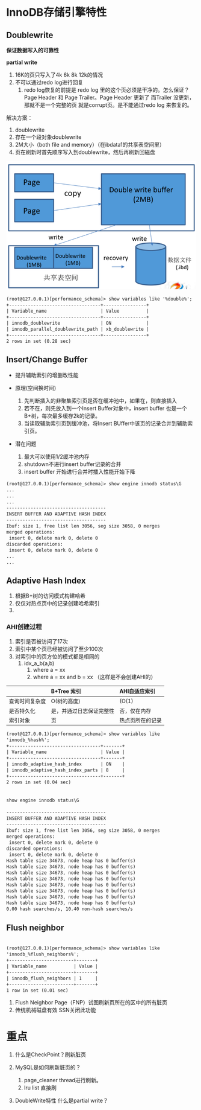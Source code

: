 # InnoDB存储引擎特性

## Doublewrite

**保证数据写入的可靠性**

**partial write**  
1. 16K的页只写入了4k 6k 8k 12k的情况  
2. 不可以通过redo log进行回复  
   1. redo log恢复的前提是 redo log 里的这个页必须是干净的。怎么保证？Page Header 和 Page Trailer。Page Header 更新了 而Trailer 没更新，那就不是一个完整的页 就是corrupt页。是不能通过redo log 来恢复的。

解决方案：
1. doublewrite
2. 存在一个段对象doublewrite
3. 2M大小（both file and memory）（在ibdata1的共享表空间里）
4. 页在刷新时首先顺序写入到doublewrite，然后再刷新回磁盘

![](/assets/doublewrite.png)

```
(root@127.0.0.1)[performance_schema]> show variables like '%double%';
+----------------------------------+----------------+
| Variable_name                    | Value          |
+----------------------------------+----------------+
| innodb_doublewrite               | ON             |
| innodb_parallel_doublewrite_path | xb_doublewrite |
+----------------------------------+----------------+
2 rows in set (0.28 sec)
```

## Insert/Change Buffer

* 提升辅助索引的增删改性能
* 原理(空间换时间)
  1. 先判断插入的非聚集索引页是否在缓冲池中，如果在，则直接插入
  2. 若不在，则先放入到一个Insert Buffer对象中，insert buffer 也是一个B+树，每次最多缓存2k的记录。
  3. 当读取辅助索引页到缓冲池，将Insert BUffer中该页的记录合并到辅助索引页。

* 潜在问题
	1. 最大可以使用1/2缓冲池内存
	2. shutdown不进行insert buffer记录的合并
	3. insert buffer 开始进行合并时插入性能开始下降

```
(root@127.0.0.1)[performance_schema]> show engine innodb status\G
...
...
...
-------------------------------------
INSERT BUFFER AND ADAPTIVE HASH INDEX
-------------------------------------
Ibuf: size 1, free list len 3056, seg size 3058, 0 merges
merged operations:
 insert 0, delete mark 0, delete 0
discarded operations:
 insert 0, delete mark 0, delete 0
...
...

```

## Adaptive Hash Index
1. 根据B+树的访问模式构建哈希
2. 仅仅对热点页中的记录创建哈希索引
3. 

### AHI创建过程
1. 索引是否被访问了17次
2. 索引中某个页已经被访问了至少100次
3. 对索引中的页方位的模式都是相同的
	1. idx_a_b(a,b)
		1. where a = xx
		2. where a = xx and b = xx  （这样是不会创建AHI的）

||B+Tree 索引|AHI自适应索引|
|:--|:--|:--|
|查询时间复杂度|O(树的高度)|(O(1)|
|是否持久化|是，并通过日志保证完整性|否，仅在内存|
|索引对象|页|热点页所在的记录|

```
(root@127.0.0.1)[performance_schema]> show variables like 'innodb_%hash%';
+----------------------------------+-------+
| Variable_name                    | Value |
+----------------------------------+-------+
| innodb_adaptive_hash_index       | ON    |
| innodb_adaptive_hash_index_parts | 8     |
+----------------------------------+-------+
2 rows in set (0.04 sec)


show engine innodb status\G

-------------------------------------
INSERT BUFFER AND ADAPTIVE HASH INDEX
-------------------------------------
Ibuf: size 1, free list len 3056, seg size 3058, 0 merges
merged operations:
 insert 0, delete mark 0, delete 0
discarded operations:
 insert 0, delete mark 0, delete 0
Hash table size 34673, node heap has 0 buffer(s)
Hash table size 34673, node heap has 0 buffer(s)
Hash table size 34673, node heap has 0 buffer(s)
Hash table size 34673, node heap has 0 buffer(s)
Hash table size 34673, node heap has 0 buffer(s)
Hash table size 34673, node heap has 0 buffer(s)
Hash table size 34673, node heap has 0 buffer(s)
Hash table size 34673, node heap has 0 buffer(s)
0.00 hash searches/s, 10.40 non-hash searches/s

```

## Flush neighbor
```

(root@127.0.0.1)[performance_schema]> show variables like 'innodb_%flush_neighbors%';
+------------------------+-------+
| Variable_name          | Value |
+------------------------+-------+
| innodb_flush_neighbors | 1     |
+------------------------+-------+
1 row in set (0.01 sec)

```
1. Flush Neighbor Page（FNP）试图刷新页所在的区中的所有脏页
2. 传统机械磁盘有效 SSN关闭此功能

# 重点
1. 什么是CheckPoint？刷新脏页
2. MySQL是如何刷新脏页的？
	1. page_cleaner thread进行刷新。
	2. lru list 直接刷

3. DoubleWrite特性 什么是partial write？



